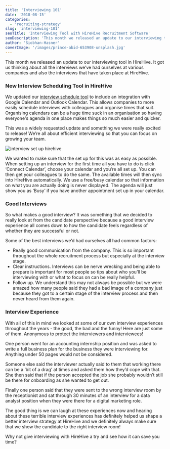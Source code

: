 ```yaml
---
title: 'Interviewing 101'
date: '2018-08-15'
categories:
  - 'recruiting-strategy'
slug: 'interviewing-101'
seoTitle: 'Interviewing Tool with HireHive Recruitment Software'
seoDescription: 'This month we released an update to our interviewing tool in HireHive and it got us thinking about all the interviews we’ve had ourselves.'
author: 'Siobhan-Hasner'
coverImage: '/images/prince-abid-653908-unsplash.jpg'
---
```


This month we released an update to our interviewing tool in HireHive. It got us thinking about all the interviews we’ve had ourselves at various companies and also the interviews that have taken place at HireHive.

### New Interview Scheduling Tool in HireHive

We updated our [interview schedule tool](https://hirehive.com/recruiting-features/interview-scheduling/) to include an integration with Google Calendar and Outlook Calendar. This allows companies to more easily schedule interviews with colleagues and organise times that suit. Organising calendars can be a huge time suck in an organisation so having everyone's agenda in one place makes things so much easier and quicker.

This was a widely requested update and something we were really excited to release! We’re all about efficient interviewing so that you can focus on growing your team.

![interview set up hirehive](/images/image-1.png)

We wanted to make sure that the set up for this was as easy as possible. When setting up an interview for the first time all you have to do is click ‘Connect Calendar’, choose your calendar and you’re all set up. You can then get your colleagues to do the same. The available times will then sync into HireHive automatically. We use a free/busy calendar so that information on what you are actually doing is never displayed. The agenda will just show you as ‘Busy’ if you have another appointment set up in your calendar.

### Good Interviews

So what makes a good interview? It was something that we decided to really look at from the candidate perspective because a good interview experience all comes down to how the candidate feels regardless of whether they are successful or not.

Some of the best interviews we’d had ourselves all had common factors:

- Really good communication from the company. This is so important throughout the whole recruitment process but especially at the interview stage.
- Clear instructions. Interviews can be nerve wrecking and being able to prepare is important for most people so tips about who you’ll be interviewing with or what to focus on can be really helpful.
- Follow up. We understand this may not always be possible but we were amazed how many people said they had a bad image of a company just because they got to a certain stage of the interview process and then never heard from them again.

### Interview Experience

With all of this in mind we looked at some of our own interview experiences throughout the years - the good, the bad and the funny! Here are just some of them. Anonymous to protect the interviewers and interviewees!

One person went for an accounting internship position and was asked to write a full business plan for the business they were interviewing for. Anything under 50 pages would not be considered.

Someone else said the interviewer actually said to them that working there can be a ‘bit of a drag’ at times and asked them how they’d cope with that. She then said that if the person accepted the job she probably wouldn’t still be there for onboarding as she wanted to get out.

Finally one person said that they were sent to the wrong interview room by the receptionist and sat through 30 minutes of an interview for a data analyst position when they were there for a digital marketing role.

The good thing is we can laugh at these experiences now and hearing about these terrible interview experiences has definitely helped us shape a better interview strategy at HireHive and we definitely always make sure that we show the candidate to the right interview room!

Why not give interviewing with HireHive a try and see how it can save you time?
